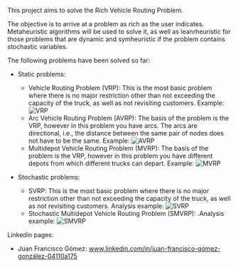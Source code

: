 This project aims to solve the Rich Vehicle Routing Problem. 

The objective is to arrive at a problem as rich as the user indicates. Metaheuristic algorithms will be used to solve it, as well as leanrheuristic for those problems that are dynamic and symheuristic if the problem contains stochastic variables.

The following problems have been solved so far:
+ Static problems:
  - Vehicle Routing Problem (VRP): This is the most basic problem where there is no major restriction other than not exceeding the capacity of the truck, as well as not revisiting customers. Example:
  ![VRP](https://user-images.githubusercontent.com/82934982/194710612-204a0c9a-5698-4e92-9d80-0ed2d8275a75.png)
  - Arc Vehicle Routing Problem (AVRP): The basis of the problem is the VRP, however in this problem you have arcs. The arcs are directional, i.e., the distance between the same pair of nodes does not have to be the same. Example:
  ![AVRP](https://user-images.githubusercontent.com/82934982/194710620-48354a30-cf12-43f7-8cfd-74b7193a471b.png)
  - Multidepot Vehicle Routing Problem (MVRP): The basis of the problem is the VRP, however in this problem you have different depots from which different trucks can depart. Example:
  ![MVRP](https://user-images.githubusercontent.com/82934982/194710625-eb366255-bfeb-4fcd-8a99-280641129bc3.png)

+ Stochastic problems:
  - SVRP: This is the most basic problem where there is no major restriction other than not exceeding the capacity of the truck, as well as not revisiting customers. Analysis example:
  ![SVRP](https://user-images.githubusercontent.com/82934982/194710643-2d6cfcc4-c7ef-410b-88fc-ba553ed33be0.png) 
  - Stochastic Multidepot Vehicle Routing Problem (SMVRP):     .Analysis example:
  ![SMVRP](https://user-images.githubusercontent.com/82934982/194710649-845c2313-e7b8-461e-91cc-d6802b0ff12c.png)

Linkedin pages:
  - Juan Francisco Gómez: www.linkedin.com/in/juan-francisco-gómez-gonzález-04110a175
